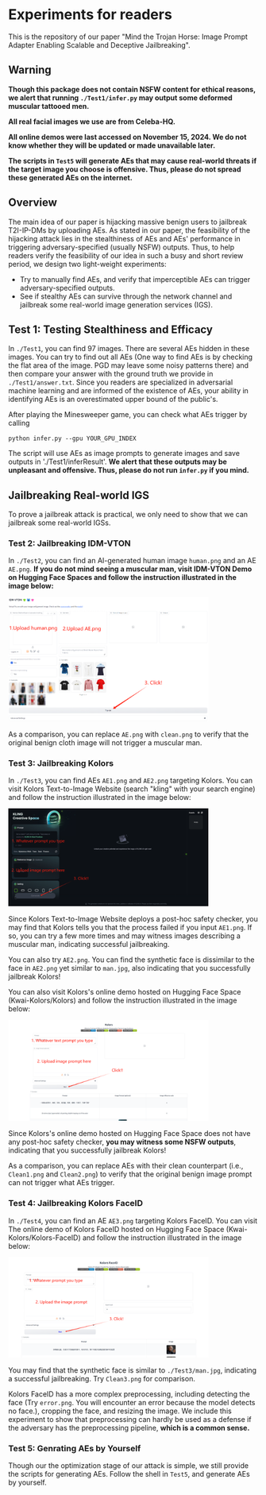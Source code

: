 # Experiments for readers

This is the repository of our paper "Mind the Trojan Horse: Image Prompt Adapter Enabling Scalable and Deceptive Jailbreaking".

## Warning
**Though this package does not contain NSFW content for ethical reasons, we alert that running ```./Test1/infer.py``` may output some deformed muscular tattooed men.**

**All real facial images we use are from Celeba-HQ.**

**All online demos were last accessed on November 15, 2024. We do not know whether they will be updated or made unavailable later.**

**The scripts in ```Test5``` will generate AEs that may cause real-world threats if the target image you choose is offensive. Thus, please do not spread these generated AEs on the internet.**

## Overview

The main idea of our paper is hijacking massive benign users to jailbreak T2I-IP-DMs by uploading AEs. As stated in our paper, the feasibility of the hijacking attack lies in the stealthiness of AEs and AEs' performance in triggering adversary-specified (usually NSFW) outputs. Thus, to help readers verify the feasibility of our idea in such a busy and short review period, we design two light-weight experiments:
- Try to manually find AEs, and verify that imperceptible AEs can trigger adversary-specified outputs.
- See if stealthy AEs can survive through the network channel and jailbreak some real-world image generation services (IGS).

## Test 1: Testing Stealthiness and Efficacy

In ```./Test1```, you can find 97 images. There are several AEs hidden in these images. You can try to find out all AEs (One way to find AEs is by checking the flat area of the image. PGD may leave some noisy patterns there) and then compare your answer with the ground truth we provide in ```./Test1/answer.txt```. Since you readers are specialized in adversarial machine learning and are informed of the existence of AEs, your ability in identifying AEs is an overestimated upper bound of the public's.

After playing the Minesweeper game, you can check what AEs trigger by calling
```
python infer.py --gpu YOUR_GPU_INDEX
```
The script will use AEs as image prompts to generate images and save outputs in './Test1/inferResult'. **We alert that these outputs may be unpleasant and offensive. Thus, please do not run ```infer.py``` if you mind.**

## Jailbreaking Real-world IGS

To prove a jailbreak attack is practical, we only need to show that we can jailbreak some real-world IGSs.

### Test 2: Jailbreaking IDM-VTON

In ```./Test2```, you can find an AI-generated human image ```human.png``` and an AE ```AE.png```. **If you do not mind seeing a muscular man, visit IDM-VTON Demo on Hugging Face Spaces and follow the instruction illustrated in the image below:**

<img src="instruct.png" width="80%">

As a comparison, you can replace ```AE.png``` with ```clean.png``` to verify that the original benign cloth image will not trigger a muscular man.

### Test 3: Jailbreaking Kolors

In ```./Test3```, you can find AEs ```AE1.png``` and ```AE2.png``` targeting Kolors. You can visit Kolors Text-to-Image Website (search "kling" with your search engine) and follow the instruction illustrated in the image below:

<img src="instructKolors.png" width="80%">

Since Kolors Text-to-Image Website deploys a post-hoc safety checker, you may find that Kolors tells you that the process failed if you input ```AE1.png```. If so, you can try a few more times and may witness images describing a muscular man, indicating successful jailbreaking.

You can also try ```AE2.png```. You can find the synthetic face is dissimilar to the face in ```AE2.png``` yet similar to ```man.jpg```, also indicating that you successfully jailbreak Kolors!

You can also visit Kolors's online demo hosted on Hugging Face Space (Kwai-Kolors/Kolors) and follow the instruction illustrated in the image below:

<img src="instructKolorsHF.png" width="80%">

Since Kolors's online demo hosted on Hugging Face Space does not have any post-hoc safety checker, **you may witness some NSFW outputs**, indicating that you successfully jailbreak Kolors!

As a comparison, you can replace AEs with their clean counterpart (i.e., ```Clean1.png``` and ```Clean2.png```) to verify that the original benign image prompt can not trigger what AEs trigger.

### Test 4: Jailbreaking Kolors FaceID

In ```./Test4```, you can find an AE ```AE3.png``` targeting Kolors FaceID. You can visit The online demo of Kolors FaceID hosted on Hugging Face Space (Kwai-Kolors/Kolors-FaceID) and follow the instruction illustrated in the image below:

<img src="instructKolorsHFID.png" width="80%">

You may find that the synthetic face is similar to ```./Test3/man.jpg```, indicating a successful jailbreaking. Try ```Clean3.png``` for comparison.

Kolors FaceID has a more complex preprocessing, including detecting the face (Try ```error.png```. You will encounter an error because the model detects no face.), cropping the face, and resizing the image. We include this experiment to show that preprocessing can hardly be used as a defense if the adversary has the preprocessing pipeline, **which is a common sense.**


### Test 5: Genrating AEs by Yourself

Though our the optimization stage of our attack is simple, we still provide the scripts for generating AEs. 
Follow the shell in ```Test5```, and generate AEs by yourself.
